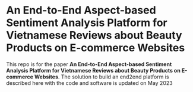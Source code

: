 # An End-to-End Aspect-based Sentiment Analysis Platform for Vietnamese Reviews about Beauty Products on E-commerce Websites
This repo is for the paper **An End-to-End Aspect-based Sentiment Analysis Platform for Vietnamese Reviews about Beauty Products on E-commerce Websites**. The solution to build an end2end platform is described here with the code and software is updated on May 2023

